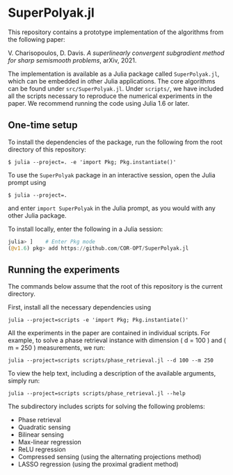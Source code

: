 # SuperPolyak.jl

This repository contains a prototype implementation of the algorithms from the following paper:

V. Charisopoulos, D. Davis. *A superlinearly convergent subgradient method for sharp semismooth problems*, arXiv, 2021.

The implementation is available as a Julia package called `SuperPolyak.jl`, which can be embedded
in other Julia applications. The core algorithms can be found under `src/SuperPolyak.jl`.
Under `scripts/`, we have included all the scripts necessary to reproduce the numerical experiments in the
paper. We recommend running the code using Julia 1.6 or later.

## One-time setup

To install the dependencies of the package, run the following from the root directory
of this repository:

```shell
$ julia --project=. -e 'import Pkg; Pkg.instantiate()'
```

To use the `SuperPolyak` package in an interactive session, open the Julia prompt using

```shell
$ julia --project=.
```

and enter `import SuperPolyak` in the Julia prompt, as you would with any other Julia package.

To install locally, enter the following in a Julia session:

```julia
julia> ]    # Enter Pkg mode
(@v1.6) pkg> add https://github.com/COR-OPT/SuperPolyak.jl
```

## Running the experiments

The commands below assume that the root of this repository is the current directory.

First, install all the necessary dependencies using

```shell
julia --project=scripts -e 'import Pkg; Pkg.instantiate()'
```

All the experiments in the paper are contained in individual scripts.
For example, to solve a phase retrieval instance with dimension \( d = 100 \) and \( m = 250 \)
measurements, we run:

```shell
julia --project=scripts scripts/phase_retrieval.jl --d 100 --m 250
```

To view the help text, including a description of the available arguments, simply run:

```shell
julia --project=scripts scripts/phase_retrieval.jl --help
```

The subdirectory includes scripts for solving the following problems:

* Phase retrieval
* Quadratic sensing
* Bilinear sensing
* Max-linear regression
* ReLU regression
* Compressed sensing (using the alternating projections method)
* LASSO regression (using the proximal gradient method)
